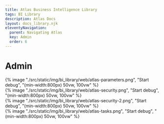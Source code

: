 ```yaml
---
title: Atlas Business Intelligence Library
tags: BI Library
description: Atlas Docs
layout: docs_library.njk
eleventyNavigation:
  parent: Navigating Atlas
  key: Admin
  order: 6
---
```


# Admin

<div class="box is-flex is-justify-content-center">
{% image "./src/static/img/bi_library/web/atlas-parameters.png", "Start debug", "(min-width:800px) 50vw, 100vw" %}
</div>

<div class="box is-flex is-justify-content-center">
{% image "./src/static/img/bi_library/web/atlas-security.png", "Start debug", "(min-width:800px) 50vw, 100vw" %}
</div>

<div class="box is-flex is-justify-content-center">
{% image "./src/static/img/bi_library/web/atlas-security-2.png", "Start debug", "(min-width:800px) 50vw, 100vw" %}
</div>

<div class="box is-flex is-justify-content-center">
{% image "./src/static/img/bi_library/web/atlas-tasks.png", "Start debug", "(min-width:800px) 50vw, 100vw" %}
</div>
